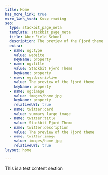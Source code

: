 ```yaml
---
title: Home
has_more_link: true
more_link_text: Keep reading
seo:
  type: stackbit_page_meta
  template: stackbit_page_meta
  title: Aber Field School
  description: The preview of the Fjord theme
  extra:
  - name: og:type
    value: website
    keyName: property
  - name: og:title
    value: Stackbit Fjord Theme
    keyName: property
  - name: og:description
    value: The preview of the Fjord theme
    keyName: property
  - name: og:image
    value: images/home.jpg
    keyName: property
    relativeUrl: true
  - name: twitter:card
    value: summary_large_image
  - name: twitter:title
    value: Stackbit Fjord Theme
  - name: twitter:description
    value: The preview of the Fjord theme
  - name: twitter:image
    value: images/home.jpg
    relativeUrl: true
layout: home

---
```

This is a test content section